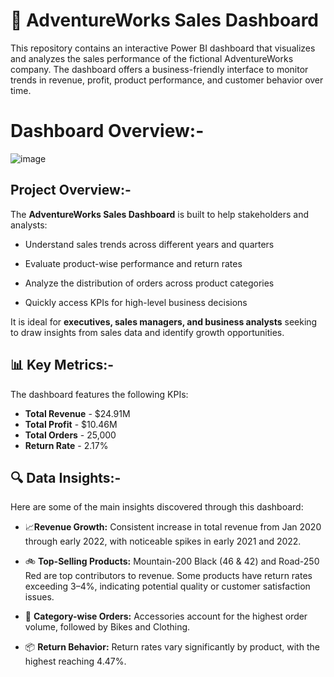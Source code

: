 # 🚴 AdventureWorks Sales Dashboard
This repository contains an interactive Power BI dashboard that visualizes and analyzes the sales performance of the fictional AdventureWorks company. The dashboard offers a business-friendly interface to monitor trends in revenue, profit, product performance, and customer behavior over time.

# Dashboard Overview:-
![image](https://github.com/user-attachments/assets/62e03ff9-ff29-4f8d-866c-d241fdc8ff1d)

## Project Overview:-

The **AdventureWorks Sales Dashboard** is built to help stakeholders and analysts:

- Understand sales trends across different years and quarters

- Evaluate product-wise performance and return rates

- Analyze the distribution of orders across product categories

- Quickly access KPIs for high-level business decisions

It is ideal for **executives, sales managers, and business analysts** seeking to draw insights from sales data and identify growth opportunities.

## 📊 Key Metrics:-

The dashboard features the following KPIs:

- **Total Revenue**   -	$24.91M
- **Total Profit**	 - $10.46M
- **Total Orders**	 - 25,000
- **Return Rate**	    - 2.17%
 
## 🔍 Data Insights:-

Here are some of the main insights discovered through this dashboard:

- 📈**Revenue Growth:** Consistent increase in total revenue from Jan 2020 through early 2022, with noticeable spikes in early 2021 and 2022.
 
- 🚲 **Top-Selling Products:**
Mountain-200 Black (46 & 42) and Road-250 Red are top contributors to revenue.
Some products have return rates exceeding 3–4%, indicating potential quality or customer satisfaction issues.

- 🧾 **Category-wise Orders:**
Accessories account for the highest order volume, followed by Bikes and Clothing.

- 📦 **Return Behavior:**
Return rates vary significantly by product, with the highest reaching 4.47%.

